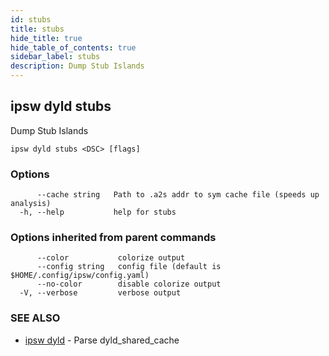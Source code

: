 ```yaml
---
id: stubs
title: stubs
hide_title: true
hide_table_of_contents: true
sidebar_label: stubs
description: Dump Stub Islands
---
```

## ipsw dyld stubs

Dump Stub Islands

```
ipsw dyld stubs <DSC> [flags]
```

### Options

```
      --cache string   Path to .a2s addr to sym cache file (speeds up analysis)
  -h, --help           help for stubs
```

### Options inherited from parent commands

```
      --color           colorize output
      --config string   config file (default is $HOME/.config/ipsw/config.yaml)
      --no-color        disable colorize output
  -V, --verbose         verbose output
```

### SEE ALSO

* [ipsw dyld](/docs/cli/ipsw/dyld)	 - Parse dyld_shared_cache

